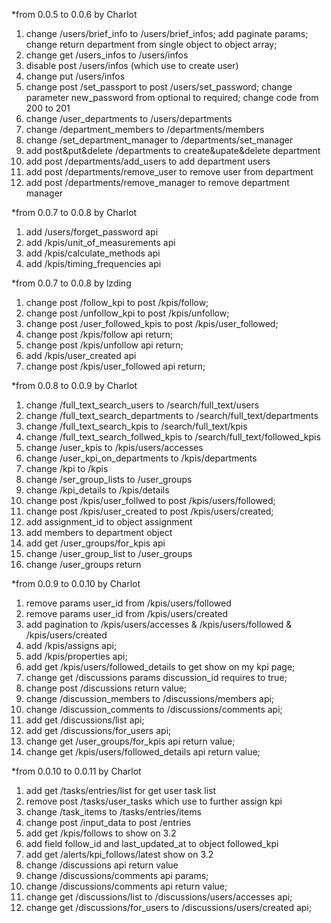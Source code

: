 *from 0.0.5 to 0.0.6 by Charlot
1. change /users/brief_info to /users/brief_infos;
   add paginate params;
   change return department from single object to object array;
2. change get /users_infos to /users/infos
3. disable post /users/infos (which use to create user)
4. change put /users/infos
5. change post /set_passport to  post /users/set_password;
   change parameter new_password from optional to required;
   change code from 200 to 201
6. change /user_departments to /users/departments
7. change /department_members to /departments/members
8. change /set_department_manager to /departments/set_manager
9. add post&put&delete /departments to create&upate&delete department
10. add post /departments/add_users to add department users
11. add post /departments/remove_user to remove user from department
12. add post /departments/remove_manager to remove department manager


*from 0.0.7 to 0.0.8 by Charlot
1. add /users/forget_password api
2. add /kpis/unit_of_measurements api
3. add /kpis/calculate_methods api
4. add /kpis/timing_frequencies api

*from 0.0.7 to 0.0.8 by lzding
1. change post /follow_kpi to  post /kpis/follow;
2. change post /unfollow_kpi to  post /kpis/unfollow;
3. change post /user_followed_kpis to  post /kpis/user_followed;
4. change post /kpis/follow api return;
5. change post /kpis/unfollow api return;
6. add /kpis/user_created api
7. change post /kpis/user_followed api return;

*from 0.0.8 to 0.0.9 by Charlot
1. change /full_text_search_users to /search/full_text/users
2. change /full_text_search_departments to /search/full_text/departments
3. change /full_text_search_kpis to /search/full_text/kpis
4. change /full_text_search_follwed_kpis to /search/full_text/followed_kpis
5. change /user_kpis to /kpis/users/accesses
6. change /user_kpi_on_departments to /kpis/departments
7. change /kpi to /kpis
8. change /ser_group_lists to /user_groups
9. change /kpi_details to /kpis/details
10. change post /kpis/user_follwed to post /kpis/users/followed;
11. change post /kpis/user_created to post /kpis/users/created;
12. add assignment_id to object assignment
13. add members to department object
14. add get /user_groups/for_kpis api
15. change /user_group_list to /user_groups
16. change /user_groups return


*from 0.0.9 to 0.0.10 by Charlot
1. remove params user_id from /kpis/users/followed
2. remove params user_id from /kpis/users/created
3. add pagination  to /kpis/users/accesses & /kpis/users/followed & /kpis/users/created
4. add /kpis/assigns api;
5. add /kpis/properties api;
6. add get /kpis/users/followed_details to get show on my kpi page;
7. change get /discussions params discussion_id requires to true;
8. change post /discussions return value;
9. change /discussion_members to /discussions/members api;
10. change /discussion_comments to /discussions/comments api;
11. add get /discussions/list api;
12. add get /discussions/for_users api;
13. change get /user_groups/for_kpis api return value;
14. change get /kpis/users/followed_details api return value;


*from 0.0.10 to 0.0.11 by Charlot
1. add get /tasks/entries/list for get user task list
2. remove post /tasks/user_tasks which use to further assign kpi
3. change /task_items to /tasks/entries/items
4. change post /input_data to post /entries
5. add get /kpis/follows to show on 3.2
6. add field follow_id  and last_updated_at to object followed_kpi
7. add get /alerts/kpi_follows/latest show on 3.2
8. change /discussions api return value
9. change /discussions/comments api params;
10. change /discussions/comments api return value;
11. change get /discussions/list to /discussions/users/accesses api;
12. change get /discussions/for_users to /discussions/users/created api;

